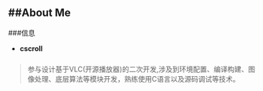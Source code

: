 ##About Me
---
###信息
* __cscroll__

###
>参与设计基于VLC(开源播放器)的二次开发,涉及到环境配置、编译构建、图像处理、底层算法等模块开发，熟练使用C语言以及源码调试等技术。
>

